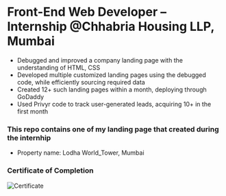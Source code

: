 # Front-End Web Developer – Internship @Chhabria Housing LLP, Mumbai
- Debugged and improved a company landing page with the understanding of HTML, CSS
- Developed multiple customized landing pages using the debugged code, while efficiently sourcing required data
- Created 12+ such landing pages within a month, deploying through GoDaddy
- Used Privyr code to track user-generated leads, acquiring 10+ in the first month

### This repo contains one of my landing page that created during the internhip 
- Property name: Lodha World_Tower, Mumbai

### Certificate of Completion
![Certificate](https://github.com/HarshKasliwal/Internship_Project/assets/91011623/598a541d-b39e-4cfc-89f7-8aaf6f4c865c)
